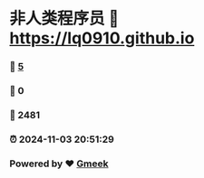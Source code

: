 # 非人类程序员 :link: https://lq0910.github.io 
### :page_facing_up: [5](https://lq0910.github.io/tag.html) 
### :speech_balloon: 0 
### :hibiscus: 2481 
### :alarm_clock: 2024-11-03 20:51:29 
### Powered by :heart: [Gmeek](https://github.com/Meekdai/Gmeek)
